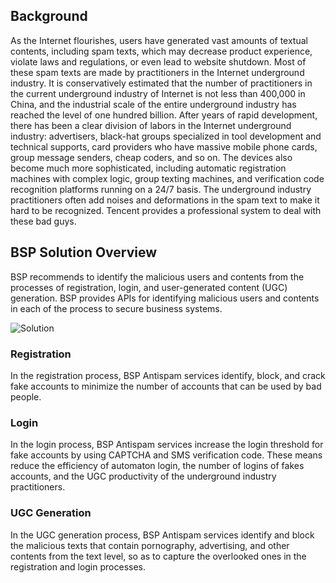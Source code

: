 ## Background
As the Internet flourishes, users have generated vast amounts of textual contents, including spam texts, which may decrease product experience, violate laws and regulations, or even lead to website shutdown. Most of these spam texts are made by practitioners in the Internet underground industry.
It is conservatively estimated that the number of practitioners in the current underground industry of Internet is not less than 400,000 in China, and the industrial scale of the entire underground industry has reached the level of one hundred billion. After years of rapid development, there has been a clear division of labors in the Internet underground industry: advertisers, black-hat groups specialized in tool development and technical supports, card providers who have massive mobile phone cards, group message senders, cheap coders, and so on. The devices also become much more sophisticated, including automatic registration machines with complex logic, group texting machines, and verification code recognition platforms running on a 24/7 basis. The underground industry practitioners often add noises and deformations in the spam text to make it hard to be recognized. Tencent provides a professional system to deal with these bad guys.

## BSP Solution Overview
BSP recommends to identify the malicious users and contents from the processes of registration, login, and user-generated content (UGC) generation. BSP provides APIs for identifying malicious users and contents in each of the process to secure business systems.

![Solution](https://mc.qcloudimg.com/static/img/036a90c3c9bc82d9bf0e6e8be8b81c79/image.png)

### Registration
In the registration process, BSP Antispam services identify, block, and crack fake accounts to minimize the number of accounts that can be used by bad people.

### Login
In the login process, BSP Antispam services increase the login threshold for fake accounts by using CAPTCHA and SMS verification code. These means reduce the efficiency of automaton login, the number of logins of fakes accounts, and the UGC productivity of the underground industry practitioners.

### UGC Generation
In the UGC generation process, BSP Antispam services identify and block the malicious texts that contain pornography, advertising, and other contents from the text level, so as to capture the overlooked ones in the registration and login processes.




